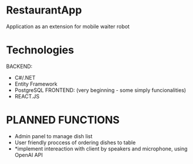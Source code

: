 # RestaurantApp
Application as an extension for mobile waiter robot

# Technologies
BACKEND:
- C#/.NET
- Entity Framework 
- PostgreSQL
FRONTEND: (very beginning - some simply funcionalities)
- REACT.JS

# PLANNED FUNCTIONS 
- Admin panel to manage dish list
- User friendly proccess of ordering dishes to table
- *implement intereaction with client by speakers and microphone, using OpenAI API

